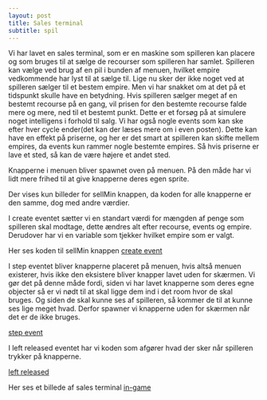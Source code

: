 ```yaml
---
layout: post
title: Sales terminal
subtitle: spil
---
```


Vi har lavet en sales terminal, som er en maskine som spilleren kan placere og som bruges til at sælge de recourser som spilleren har
samlet. Spilleren kan vælge ved brug af en pil i bunden af menuen, hvilket empire vedkommende har lyst til at sælge til. Lige nu sker der
ikke noget ved at spilleren sælger til et bestem empire. Men vi har snakket om at det på et tidspunkt skulle have en betydning.
Hvis spilleren sælger meget af en bestemt recourse på en gang, vil prisen for den bestemte recourse falde mere og mere, ned til et bestemt
punkt. Dette er et forsøg på at simulere noget intelligens i forhold til salg.
Vi har også nogle events som kan ske efter hver cycle ender(det kan der læses mere om i even posten). Dette kan have en effekt på priserne,
og her er det smart at spilleren kan skifte mellem empires, da events kun rammer nogle bestemte empires. Så hvis priserne er lave et sted,
så kan de være højere et andet sted.

Knapperne i menuen bliver spawnet oven på menuen. På den måde har vi lidt mere frihed til at give knapperne deres egen sprite.

Der vises kun billeder for sellMin knappen, da koden for alle knapperne er den samme, dog med andre værdier.

I create eventet sætter vi en standart værdi for mængden af penge som spilleren skal modtage, dette ændres alt efter recourse, events og
empire. Derudover har vi en variable som tjekker hvilket empire som er valgt.

Her ses koden til sellMin knappen [create event](https://drive.google.com/file/d/1YGmYB_mGJtBW0dLtvCrRnF6KkzaSfX-C/view?usp=sharing)

I step eventet bliver knapperne placeret på menuen, hvis altså menuen existerer, hvis ikke den eksistere bliver knapper lavet uden for
skærmen. Vi gør det på denne måde fordi, siden vi har lavet knapperne som deres egne objecter så er vi nødt til at skal ligge dem ind i
det room hvor de skal bruges. Og siden de skal kunne ses af spilleren, så kommer de til at kunne ses lige meget hvad. Derfor spawner vi
knapperne uden for skærmen når det er de ikke bruges.

[step event](https://drive.google.com/file/d/1hS3Jebn0wRo1mrTvkvcH67XGr2p5Egdr/view?usp=sharing)

I left released eventet har vi koden som afgører hvad der sker når spilleren trykker på knapperne.

[left released](https://drive.google.com/file/d/1X15ukLMZzfCBr8o6AE4LXtvGx8rHKKDJ/view?usp=sharing)

Her ses et billede af sales terminal [in-game](https://drive.google.com/file/d/1j7IKKiWlJivNLcTMjK7OjIGEoSw6hgTX/view?usp=sharing)
